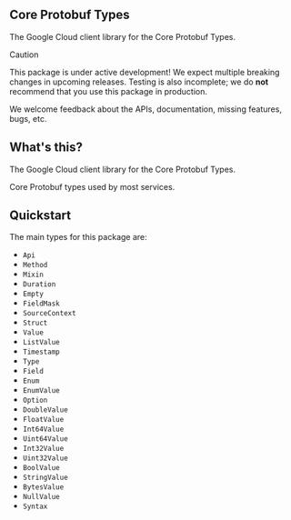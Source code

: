 ## Core Protobuf Types

The Google Cloud client library for the Core Protobuf Types.

<!-- Code generated by sidekick. DO NOT EDIT. -->

> [!CAUTION]
> This package is under active development! We expect multiple breaking changes
> in upcoming releases. Testing is also incomplete; we do **not** recommend that
> you use this package in production.

We welcome feedback about the APIs, documentation, missing features, bugs, etc.

## What's this?

The Google Cloud client library for the Core Protobuf Types.

Core Protobuf types used by most services.

## Quickstart

The main types for this package are:

- `Api`
- `Method`
- `Mixin`
- `Duration`
- `Empty`
- `FieldMask`
- `SourceContext`
- `Struct`
- `Value`
- `ListValue`
- `Timestamp`
- `Type`
- `Field`
- `Enum`
- `EnumValue`
- `Option`
- `DoubleValue`
- `FloatValue`
- `Int64Value`
- `Uint64Value`
- `Int32Value`
- `Uint32Value`
- `BoolValue`
- `StringValue`
- `BytesValue`
- `NullValue`
- `Syntax`
